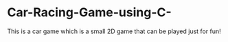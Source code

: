 # Car-Racing-Game-using-C-
This is a car game which is a small 2D game that can be played just for fun!
